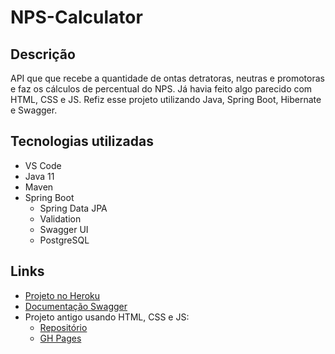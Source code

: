 # NPS-Calculator
## Descrição
API que que recebe a quantidade de ontas detratoras, neutras e promotoras e faz os cálculos de percentual do NPS. Já havia feito algo parecido com HTML, CSS e JS. Refiz esse projeto utilizando Java, Spring Boot, Hibernate e Swagger.

## Tecnologias utilizadas
- VS Code
- Java 11
- Maven
- Spring Boot
    - Spring Data JPA
    - Validation
    - Swagger UI
    - PostgreSQL 

## Links
- [Projeto no Heroku](https://nps-calculator-java.herokuapp.com/)
- [Documentação Swagger](https://nps-calculator-java.herokuapp.com/swagger-ui)
- Projeto antigo usando HTML, CSS e JS:
    - [Repositório](https://github.com/luizfelipetorres/NPS-Calculator)
    - [GH Pages](https://luizfelipetorres.github.io/NPS-Calculator/)

